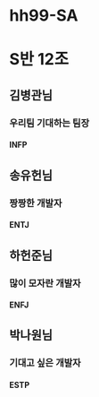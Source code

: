 # hh99-SA

# S반 12조

## 김병관님
### 우리팀 기대하는 팀장
#### INFP

## 송유헌님
### 짱짱한 개발자
#### ENTJ

## 하헌준님
### 많이 모자란 개발자
#### ENFJ

## 박나원님
### 기대고 싶은 개발자
#### ESTP

